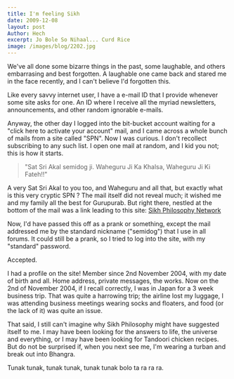 ```yaml
---
title: I'm feeling Sikh
date: 2009-12-08
layout: post
Author: Hech
excerpt: Jo Bole So Nihaal... Curd Rice
image: /images/blog/2202.jpg
---
```


We've all done some bizarre things in the past, some laughable, and others embarrasing and best forgotten. A laughable one came back and stared me in the face recently, and I can't believe I'd forgotten this.


Like every savvy internet user, I have a e-mail ID that I provide whenever some site asks for one. An ID where I receive all the myriad newsletters, announcements, and other random ignorable e-mails.


Anyway, the other day I logged into the bit-bucket account waiting for a &quot;click here to activate your account&quot; mail, and I came across a whole bunch of mails from a site called &quot;SPN&quot;. Now I was curious. I don't recollect subscribing to any such list. I open one mail at random, and I kid you not; this is how it starts.


<blockquote>&quot;Sat Sri Akal semidog ji. Waheguru Ji Ka Khalsa, Waheguru Ji Ki Fateh!!&quot;</blockquote>
A very Sat Sri Akal to you too, and Waheguru and all that, but exactly what is this very cryptic SPN ? The mail itself did not reveal much; it wished me and my family all the best for Gurupurab. But right there, nestled at the bottom of the mail was a link leading to this site: <a href="http://www.sikhphilosophy.net/">Sikh Philosophy Network</a>


Now, I'd have passed this off as a prank or something, except the mail addressed me by the standard nickname (&quot;semidog&quot;) that I use in all forums. It could still be a prank, so I tried to log into the site, with my &quot;standard&quot; password.


Accepted.


I had a profile on the site! Member since 2nd November 2004, with my date of birth and all. Home address, private messages, the works. Now on the 2nd of November 2004, if I recall correctly, I was in Japan for a 3 week business trip. That was quite a harrowing trip; the airline lost my luggage, I was attending business meetings wearing socks and floaters, and food (or the lack of it) was quite an issue.


That said, I still can't imagine why Sikh Philosophy might have suggested itself to me. I may have been looking for the answers to life, the universe and everything, or I may have been looking for Tandoori chicken recipes. But do not be surprised if, when you next see me, I'm wearing a turban and break out into Bhangra.


Tunak tunak, tunak tunak, tunak tunak bolo ta ra ra ra.



